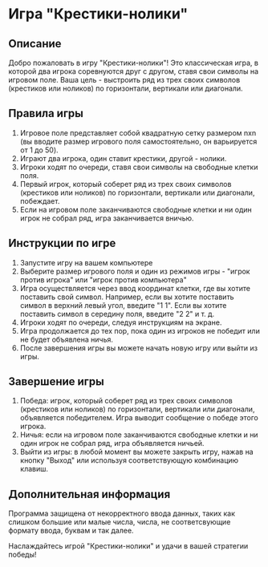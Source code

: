 # Игра "Крестики-нолики"

## Описание
Добро пожаловать в игру "Крестики-нолики"! Это классическая игра, в которой два игрока соревнуются друг с другом, ставя свои символы на игровом поле. Ваша цель - выстроить ряд из трех своих символов (крестиков или ноликов) по горизонтали, вертикали или диагонали.

## Правила игры
1. Игровое поле представляет собой квадратную сетку размером nxn (вы вводите размер игрового поля самостоятельно, он варьируется от 1 до 50).
2. Играют два игрока, один ставит крестики, другой - нолики.
3. Игроки ходят по очереди, ставя свои символы на свободные клетки поля.
4. Первый игрок, который соберет ряд из трех своих символов (крестиков или ноликов) по горизонтали, вертикали или диагонали, побеждает.
5. Если на игровом поле заканчиваются свободные клетки и ни один игрок не собрал ряд, игра заканчивается вничью.

## Инструкции по игре
1. Запустите игру на вашем компьютере
2. Выберите размер игрового поля и один из режимов игры - "игрок против игрока" или "игрок против компьютера"
3. Игра осуществляется через ввод координат клетки, где вы хотите поставить свой символ. Например, если вы хотите поставить символ в верхний левый угол, введите "1 1". Если вы хотите поставить символ в середину поля, введите "2 2" и т. д.
4. Игроки ходят по очереди, следуя инструкциям на экране.
5. Игра продолжается до тех пор, пока один из игроков не победит или не будет объявлена ничья.
6. После завершения игры вы можете начать новую игру или выйти из игры.

## Завершение игры
1. Победа: игрок, который соберет ряд из трех своих символов (крестиков или ноликов) по горизонтали, вертикали или диагонали, объявляется победителем. Игра выводит сообщение о победе этого игрока.
2. Ничья: если на игровом поле заканчиваются свободные клетки и ни один игрок не собрал ряд, игра объявляется ничьей.
3. Выйти из игры: в любой момент вы можете закрыть игру, нажав на кнопку "Выход" или используя соответствующую комбинацию клавиш.

## Дополнительная информация
Программа защищена от некорректного ввода данных, таких как слишком большие или малые числа, числа, не соответсвующие формату ввода, буквам и так далее.

Наслаждайтесь игрой "Крестики-нолики" и удачи в вашей стратегии победы!
